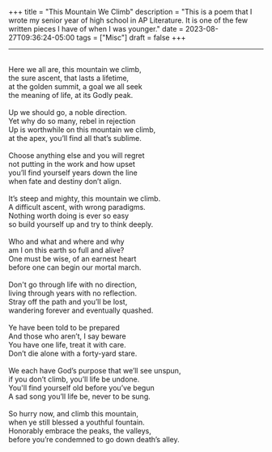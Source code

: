 +++
title = "This Mountain We Climb"
description = "This is a poem that I wrote my senior year of high school in AP Literature. It is one of the few written pieces I have of when I was younger."
date = 2023-08-27T09:36:24-05:00
tags = ["Misc"]
draft = false
+++

***
<p style="white-space: pre-line">
Here we all are, this mountain we climb,
the sure ascent, that lasts a lifetime,
at the golden summit, a goal we all seek
the meaning of life, at its Godly peak. <br>
Up we should go, a noble direction.
Yet why do so many, rebel in rejection
Up is worthwhile on this mountain we climb,
at the apex, you’ll find all that’s sublime. <br>
Choose anything else and you will regret
not putting in the work and how upset
you’ll find yourself years down the line
when fate and destiny don’t align. <br>
It’s steep and mighty, this mountain we climb.
A difficult ascent, with wrong paradigms.
Nothing worth doing is ever so easy
so build yourself up and try to think deeply. <br>
Who and what and where and why
am I on this earth so full and alive?
One must be wise, of an earnest heart
before one can begin our mortal march. <br>
Don't go through life with no direction,
living through years with no reflection.
Stray off the path and you’ll be lost,
wandering forever and eventually quashed. <br>
Ye have been told to be prepared
And those who aren’t, I say beware
You have one life, treat it with care.
Don’t die alone with a forty-yard stare. <br>
We each have God’s purpose that we’ll see unspun,
if you don’t climb, you’ll life be undone.
You'll find yourself old before you’ve begun
A sad song you’ll life be, never to be sung. <br>
So hurry now, and climb this mountain,
when ye still blessed a youthful fountain.
Honorably embrace the peaks, the valleys,
before you’re condemned to go down death’s alley.
</p>
